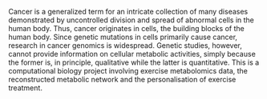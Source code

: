 Cancer is a generalized term for an intricate collection of many diseases demonstrated by uncontrolled division and spread of abnormal cells in the human body. Thus, cancer originates in cells, the building blocks of the human body. Since genetic mutations in cells primarily cause cancer, research in cancer genomics is widespread. 
Genetic studies, however, cannot provide information on cellular metabolic activities, simply because the former is, in principle, qualitative while the latter is quantitative. 
This is a computational biology project involving exercise metabolomics data, the reconstructed metabolic network and the personalisation of exercise treatment.
